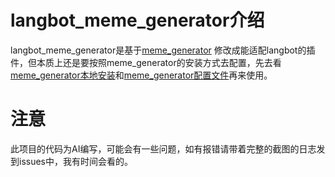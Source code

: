 # langbot_meme_generator介绍

langbot_meme_generator是基于[meme_generator](https://github.com/MeetWq/meme-generator) 修改成能适配langbot的插件，但本质上还是要按照meme_generator的安装方式去配置，先去看[meme_generator本地安装](https://github.com/MeetWq/meme-generator/wiki/%E6%9C%AC%E5%9C%B0%E5%AE%89%E8%A3%85)和[meme_generator配置文件](https://github.com/MeetWq/meme-generator/wiki/%E9%85%8D%E7%BD%AE%E6%96%87%E4%BB%B6)再来使用。

# 注意

此项目的代码为AI编写，可能会有一些问题，如有报错请带着完整的截图的日志发到issues中，我有时间会看的。







